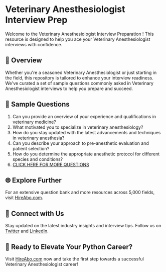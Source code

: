 # Veterinary Anesthesiologist Interview Prep

Welcome to the Veterinary Anesthesiologist Interview Preparation ! This resource is designed to help you ace your Veterinary Anesthesiologist interviews with confidence.

## 🚀 Overview

Whether you're a seasoned Veterinary Anesthesiologist or just starting in the field, this repository is tailored to enhance your interview readiness. We've curated a set of sample questions commonly asked in Veterinary Anesthesiologist interviews to help you prepare and succeed.

## 📝 Sample Questions

1. Can you provide an overview of your experience and qualifications in veterinary medicine?
2. What motivated you to specialize in veterinary anesthesiology?
3. How do you stay updated with the latest advancements and techniques in veterinary anesthesia?
4. Can you describe your approach to pre-anesthetic evaluation and patient selection?
5. How do you determine the appropriate anesthetic protocol for different species and conditions?
6. [CLICK HERE FOR MORE QUESTIONS](https://hireabo.com/job/24_0_10/Veterinary%20Anesthesiologist)

## 🌐 Explore Further

For an extensive question bank and more resources across 5,000 fields, visit [HireAbo.com](https://www.hireabo.com).

## 📱 Connect with Us

Stay updated on the latest industry insights and interview tips. Follow us on [Twitter](https://twitter.com/hireabo) and [LinkedIn](https://www.linkedin.com/in/hire-abo-3609972a8/).

## 🚀 Ready to Elevate Your Python Career?

Visit [HireAbo.com](https://www.hireabo.com) now and take the first step towards a successful Veterinary Anesthesiologist career!